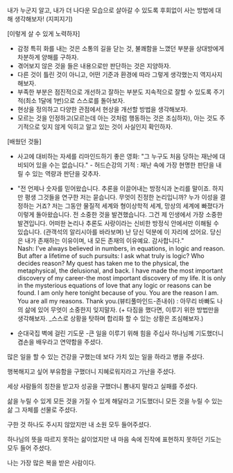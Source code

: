 내가 누군지 알고, 내가 더 나다운 모습으로 살아갈 수 있도록 후회없이 사는 방법에 대해 생각해보자! (지피지기)




[이렇게 살 수 있게 노력하자]
- 감정 특히 화를 내는 것은 소통의 길을 닫는 것, 불쾌함을 느꼈던 부분을 상대방에게 차분하게  양해를 구하자.
- 겪어보지 않은 것을 들은 내용으로만 판단하는 것은 지양하자.
- 다른 것이 틀린 것이 아니고, 어떤 기준과 환경에 따라 그렇게 생각했는지 역지사지 해보자.
- 부족한 부분은 점진적으로 개선하고 잘하는 부분도 지속적으로 잘할 수 있도록 주기적(최소 1달에 1번)으로 스스로를 돌아보자.
- 현상을 정의하고 다양한 관점에서 현상을 개선할 방법을 생각해보자.
- 모르는 것을 인정하고(모르는데 아는 것처럼 행동하는 것은 조심하자), 아는 것도 주기적으로 잊지 않게 익히고 알고 있는 것이 사실인지 확인하자.


[배웠던 것들]
- 사고에 대비하는 자세를 리마인드하기 좋은 영화: "그 누구도 처음 당하는 재난에 대비되어 있을 수는 없습니다." - 허드슨강의 기적 
: 재난 속에 가장 현명한 판단을 내릴 수 있는 역량과 판단을 갖추자.
- "전 언제나 숫자를 믿어왔습니다. 추론을 이끌어내는 방정식과 논리를 말이죠. 하지만 평생 그것들을 연구한 저는 묻습니다. 무엇이 진정한 논리입니까? 누가 이성을 결정하는 거죠? 저는 그동안 물질적 세계와 형이상학적 세계, 망상의 세계에 빠졌다가 이렇게 돌아왔습니다. 전 소중한 것을 발견했습니다. 그건 제 인생에서 가장 소중한 발견입니다. 어떠한 논리나 추론도 사랑이라는 신비한 방정식 안에서만 이해될 수 있습니다. (관객석의 알리시아를 바라보며) 난 당신 덕분에 이 자리에 섰어요. 당신은 내가 존재하는 이유이며, 내 모든 존재의 이유예요. 감사합니다."  
Nash: I’ve always believed in numbers, in equations, in logic and reason. But after a lifetime of such pursuits: I ask what truly is logic? Who decides reason? My quest has taken me to the physical, the metaphysical, the delusional, and back. I have made the most important discovery of my career-the most important discovery of my life. It is only in the mysterious equations of love that any logic or reasons can be found. I am only here tonight because of you. You are the reason I am. You are all my reasons. Thank you.(뷰티풀마인드-존내쉬)
: 아무리 바빠도 나의 삶에 있어 무엇이 소중한지 잊지말자. (+ 다짐을 했다면, 이루기 위한 방법만을 생각해보자. _스스로 상황을 탓하며 합리화 할 수 있는 상황은 조심해보자.)

- 순대국집 벽에 걸린 기도문
-큰 일을 이루기 위해 힘을 주십사 하나님께 기도했더니
겸손을 배우라고 연약함을 주셨다.

많은 일을 할 수 있는 건강을 구했는데
보다 가치 있는 일을 하라고 병을 주셨다.

행복해지고 싶어 부유함을 구했더니
지혜로워지라고 가난을 주셨다.

세상 사람들의 칭찬을 받고자 성공을 구했더니
뽐내지 말라고 실패를 주셨다.

삶을 누릴 수 있게 모든 것을 가질 수 있게 해달라고 기도했더니
모든 것을 누릴 수 있는 삶 그 자체를 선물로 주셨다.

구한 것 하나도 주시지 않았지만
내 소원 모두 들어주셨다.

하나님의 뜻을 따르지 못하는 삶이었지만
내 마음 속에 진작에 표현하지 못하던 기도는 모두 들어 주셨다.

나는 가장 많은 복을 받은 사람이다.
